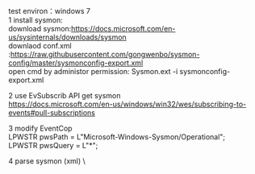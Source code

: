 
test environ：windows 7  \
1 install sysmon: \
download sysmon:https://docs.microsoft.com/en-us/sysinternals/downloads/sysmon \
downlaod conf.xml :https://raw.githubusercontent.com/gongwenbo/sysmon-config/master/sysmonconfig-export.xml \
open cmd by administor permission: Sysmon.ext -i sysmonconfig-export.xml

2 use EvSubscrib API get sysmon  \
https://docs.microsoft.com/en-us/windows/win32/wes/subscribing-to-events#pull-subscriptions 

3 modify EventCop\
    LPWSTR pwsPath = L"Microsoft-Windows-Sysmon/Operational"; \
    LPWSTR pwsQuery = L"*"; 
    
4 parse sysmon (xml) \
